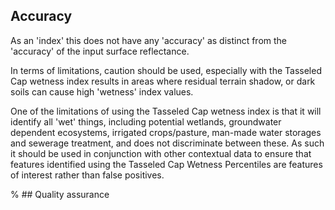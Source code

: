 ## Accuracy

As an 'index' this does not have any 'accuracy' as distinct from the 'accuracy' of the input surface reflectance. 

In terms of limitations, caution should be used, especially with the Tasseled Cap wetness index results in areas where residual terrain shadow, or dark soils can cause high 'wetness' index values. 

One of the limitations of using the Tasseled Cap wetness index is that it will identify all 'wet' things, including potential wetlands, groundwater dependent ecosystems, irrigated crops/pasture, man-made water storages and sewerage treatment, and does not discriminate between these. As such it should be used in conjunction with other contextual data to ensure that features identified using the Tasseled Cap Wetness Percentiles are features of interest rather than false positives.

% ## Quality assurance

